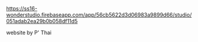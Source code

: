 https://ss16-wonderstudio.firebaseapp.com/app/56cb5622d3d06983a9899d66/studio/051adab2ea29b0b058df11d5

website by P' Thai

